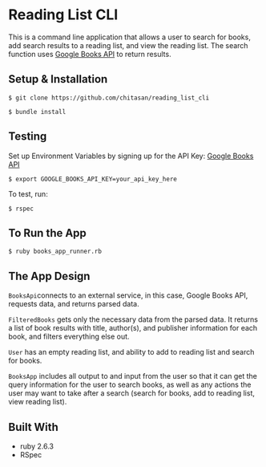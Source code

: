 # Reading List CLI
This is a command line application that allows a user to search for books, add search results to a reading list, and view the reading list. The search function uses  [Google Books API](https://developers.google.com/books) to return results.

## Setup & Installation
```
$ git clone https://github.com/chitasan/reading_list_cli
```
```
$ bundle install 
```

## Testing
Set up Environment Variables by signing up for the API Key: [Google Books API](https://developers.google.com/books/docs/v1/getting_started)
```
$ export GOOGLE_BOOKS_API_KEY=your_api_key_here
```
To test, run: 
```
$ rspec
```

## To Run the App
```
$ ruby books_app_runner.rb
```

## The App Design
`BooksApi`connects to an external service, in this case, Google Books API, requests data, and returns parsed data.

`FilteredBooks` gets only the necessary data from the parsed data. It returns a list of book results with title, author(s), and publisher information for each book, and filters everything else out.

`User` has an empty reading list, and ability to add to reading list and search for books.

`BooksApp` includes all output to and input from the user so that it can get the query information for the user to search books, as well as any actions the user may want to take after a search (search for books, add to reading list, view reading list). 

## Built With
- ruby 2.6.3
- RSpec
